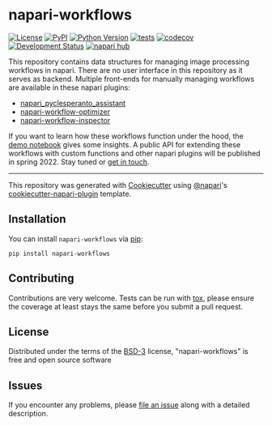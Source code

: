 # napari-workflows

[![License](https://img.shields.io/pypi/l/napari-workflows.svg?color=green)](https://github.com/haesleinhuepf/napari-workflows/raw/main/LICENSE)
[![PyPI](https://img.shields.io/pypi/v/napari-workflows.svg?color=green)](https://pypi.org/project/napari-workflows)
[![Python Version](https://img.shields.io/pypi/pyversions/napari-workflows.svg?color=green)](https://python.org)
[![tests](https://github.com/haesleinhuepf/napari-workflows/workflows/tests/badge.svg)](https://github.com/haesleinhuepf/napari-workflows/actions)
[![codecov](https://codecov.io/gh/haesleinhuepf/napari-workflows/branch/main/graph/badge.svg)](https://codecov.io/gh/haesleinhuepf/napari-workflows)
[![Development Status](https://img.shields.io/pypi/status/napari-workflows.svg)](https://en.wikipedia.org/wiki/Software_release_life_cycle#Alpha)
[![napari hub](https://img.shields.io/endpoint?url=https://api.napari-hub.org/shields/napari-workflows)](https://napari-hub.org/plugins/napari-workflows)

This repository contains data structures for managing image processing workflows in napari. 
There are no user interface in this repository as it serves as backend. 
Multiple front-ends for manually managing workflows are available in these napari plugins:
* [napari_pyclesperanto_assistant](https://github.com/clesperanto/napari_pyclesperanto_assistant)
* [napari-workflow-optimizer](https://github.com/haesleinhuepf/napari-workflow-optimizer)
* [napari-workflow-inspector](https://github.com/haesleinhuepf/napari-workflow-inspector)

If you want to learn how these workflows function under the hood, the 
[demo notebook](https://github.com/haesleinhuepf/napari-workflows/blob/main/docs/demo.ipynb) 
gives some insights. A public API for extending these workflows with custom functions and other
napari plugins will be published in spring 2022. Stay tuned or [get in touch](https://github.com/haesleinhuepf/napari-workflows/issues).

----------------------------------

This repository was generated with [Cookiecutter] using [@napari]'s [cookiecutter-napari-plugin] template.

## Installation

You can install `napari-workflows` via [pip]:

    pip install napari-workflows

## Contributing

Contributions are very welcome. Tests can be run with [tox], please ensure
the coverage at least stays the same before you submit a pull request.

## License

Distributed under the terms of the [BSD-3] license,
"napari-workflows" is free and open source software

## Issues

If you encounter any problems, please [file an issue] along with a detailed description.

[napari]: https://github.com/napari/napari
[Cookiecutter]: https://github.com/audreyr/cookiecutter
[@napari]: https://github.com/napari
[MIT]: http://opensource.org/licenses/MIT
[BSD-3]: http://opensource.org/licenses/BSD-3-Clause
[GNU GPL v3.0]: http://www.gnu.org/licenses/gpl-3.0.txt
[GNU LGPL v3.0]: http://www.gnu.org/licenses/lgpl-3.0.txt
[Apache Software License 2.0]: http://www.apache.org/licenses/LICENSE-2.0
[Mozilla Public License 2.0]: https://www.mozilla.org/media/MPL/2.0/index.txt
[cookiecutter-napari-plugin]: https://github.com/napari/cookiecutter-napari-plugin

[file an issue]: https://github.com/haesleinhuepf/napari-workflows/issues

[napari]: https://github.com/napari/napari
[tox]: https://tox.readthedocs.io/en/latest/
[pip]: https://pypi.org/project/pip/
[PyPI]: https://pypi.org/
